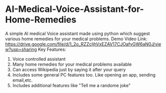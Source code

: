 # AI-Medical-Voice-Assistant-for-Home-Remedies
A simple AI medical Voice assistant made using python which suggest various home remedies for your medical problems. 
Demo Video Link: https://drive.google.com/file/d/1_2o_RZZcIjhVxEZAV17CJOafyGW6aN0J/view?usp=sharing
Key Features:
1. Voice controlled assistant
2. Many home remedies for your medical problems available
3. Can access Wikipedia just by saying it after your query
4. Includes some general PC features too. Like opening an app, sending email,etc.
5. Includes additional features like "Tell me a randome joke"
